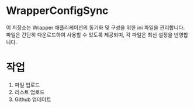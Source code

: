 # WrapperConfigSync
이 저장소는 Wrapper 애플리케이션의 동기화 및 구성을 위한 ini 파일을 관리합니다. 파일은 간단히 다운로드하여 사용할 수 있도록 제공되며, 각 파일은 최신 설정을 반영합니다.


# 작업
1. 파일 업로드 
2. 리스트 업로드
3. Github 업데이트